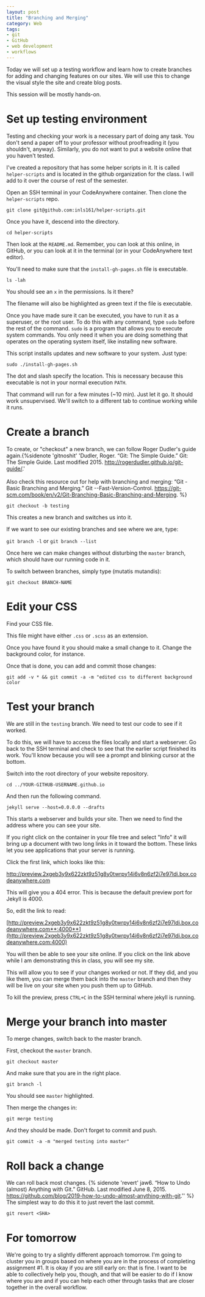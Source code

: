 ```yaml
---
layout: post
title: "Branching and Merging"
category: Web
tags: 
- git
- GitHub
- web development
- workflows
---
```


Today we will set up a testing workflow and learn how to create branches for adding and changing features on our sites. 
We will use this to change the visual style the site and create blog posts. 

This session will be mostly hands-on. 
<excerpt/>

# Set up testing environment

Testing and checking your work is a necessary part of doing any task. 
You don't send a paper off to your professor without proofreading it (you shouldn't, anyway). 
Similarly, you do not want to put a website online that you haven't tested. 

I've created a repository that has some helper scripts in it. 
It is called `helper-scripts` and is located in the github organization for the class. 
I will add to it over the course of rest of the semester. 

Open an SSH terminal in your CodeAnywhere container. 
Then clone the `helper-scripts` repo.

`git clone git@github.com:inls161/helper-scripts.git`

Once you have it, descend into the directory. 

`cd helper-scripts`

Then look at the `README.md`. 
Remember, you can look at this online, in GitHub, or you can look at it in the terminal (or in your CodeAnywhere text editor). 

You'll need to make sure that the `install-gh-pages.sh` file is executable. 

`ls -lah`

You should see an `x` in the permissions. Is it there?

The filename will also be highlighted as green text if the file is executable. 

Once you have made sure it can be executed, you have to run it as a superuser, or the root user. 
To do this with any command, type `sudo` before the rest of the command.
`sudo` is a program that allows you to execute system commands. 
You only need it when you are doing something that operates on the operating system itself, like installing new software. 

This script installs updates and new software to your system.
Just type:

`sudo ./install-gh-pages.sh`

The dot and slash specify the location. 
This is necessary because this executable is not in your normal execution `PATH`. 

That command will run for a few minutes (~10 min). 
Just let it go. It should work unsupervised. 
We'll switch to a different tab to continue working while it runs. 

# Create a branch

To create, or "checkout" a new branch, we can follow Roger Dudler's guide again.{%sidenote 'gitnoshit' 'Dudler, Roger. “Git: The Simple Guide.” Git:
The Simple Guide. Last modified 2015. <http://rogerdudler.github.io/git-guide/>.'<br/><br/>Also check this resource out for help with branching and merging: “Git - Basic Branching and Merging.” Git --Fast-Version-Control. https://git-scm.com/book/en/v2/Git-Branching-Basic-Branching-and-Merging. %}

`git checkout -b testing`

This creates a new branch and switches us into it.

If we want to see our existing branches and see where we are, type:

`git branch -l` or `git branch --list`

Once here we can make changes without disturbing the `master` branch, which should have our running code in it. 

To switch between branches, simply type (mutatis mutandis):

`git checkout BRANCH-NAME`

# Edit your CSS 

Find your CSS file. 

This file might have either `.css` or `.scss` as an extension.

Once you have found it you should make a small change to it.
Change the background color, for instance.

Once that is done, you can add and commit those changes: 

`git add -v * && git commit -a -m "edited css to different background color`

# Test your branch

We are still in the `testing` branch. 
We need to test our code to see if it worked. 

To do this, we will have to access the files locally and start a webserver. 
Go back to the SSH terminal and check to see that the earlier script finished its work. You'll know because you will see a prompt and blinking cursor at the bottom. 

Switch into the root directory of your website repository. 

`cd ../YOUR-GITHUB-USERNAME.github.io`

And then run the following command. 

`jekyll serve --host=0.0.0.0 --drafts`

This starts a webserver and builds your site.
Then we need to find the address where you can see your site. 

If you right click on the container in your file tree and select "Info" it will bring up a document with two long links in it toward the bottom. 
These links let you see applications that your server is running. 

Click the first link, which looks like this:

http://preview.2xgeb3y9x622zkt9z51g8y0twrpy14i6v8n6zf2i7e97ldi.box.codeanywhere.com

This will give you a 404 error. 
This is because the default preview port for Jekyll is 4000. 

So, edit the link to read:

[http://preview.2xgeb3y9x622zkt9z51g8y0twrpy14i6v8n6zf2i7e97ldi.box.codeanywhere.com**:4000**](http://preview.2xgeb3y9x622zkt9z51g8y0twrpy14i6v8n6zf2i7e97ldi.box.codeanywhere.com:4000)

You will then be able to see your site online. If you click on the link above while I am demonstrating this in class, you will see my site.

This will allow you to see if your changes worked or not. 
If they did, and you like them, you can merge them back into the `master` branch and then they will be live on your site when you push them up to GitHub. 

To kill the preview, press `CTRL+C` in the SSH terminal where jekyll is running. 

# Merge your branch into master

To merge changes, switch back to the master branch. 

First, checkout the `master` branch. 

`git checkout master`

And make sure that you are in the right place. 

`git branch -l`

You should see `master` highlighted. 

Then merge the changes in:

`git merge testing`

And they should be made. 
Don't forget to commit and push.

`git commit -a -m "merged testing into master"`

# Roll back a change

We can roll back most changes. {% sidenote 'revert' jaw6. “How to Undo (almost) Anything with Git.” GitHub. Last modified June 8, 2015. https://github.com/blog/2019-how-to-undo-almost-anything-with-git.'' %}
The simplest way to do this it to just revert the last commit. 

`git revert <SHA>`

# For tomorrow

We're going to try a slightly different approach tomorrow. 
I'm going to cluster you in groups based on where you are in the process of completing assignment #1. 
It is okay if you are still early on: that is fine. 
I want to be able to collectively help you, though, and that will be easier to do if I know where you are and if you can help each other through tasks that are closer together in the overall workflow. 